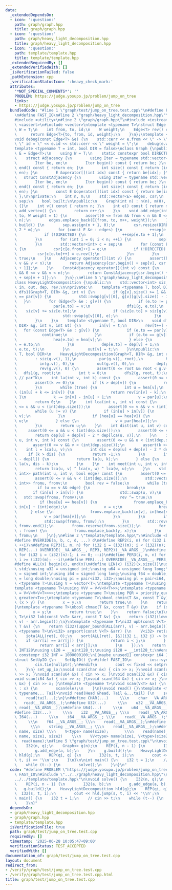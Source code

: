 ```yaml
---
data:
  _extendedDependsOn:
  - icon: ':question:'
    path: graph/graph.hpp
    title: graph/graph.hpp
  - icon: ':question:'
    path: graph/heavy_light_decomposition.hpp
    title: graph/heavy_light_decomposition.hpp
  - icon: ':question:'
    path: template/template.hpp
    title: template/template.hpp
  _extendedRequiredBy: []
  _extendedVerifiedWith: []
  _isVerificationFailed: false
  _pathExtension: cpp
  _verificationStatusIcon: ':heavy_check_mark:'
  attributes:
    '*NOT_SPECIAL_COMMENTS*': ''
    PROBLEM: https://judge.yosupo.jp/problem/jump_on_tree
    links:
    - https://judge.yosupo.jp/problem/jump_on_tree
  bundledCode: "#line 1 \"graph/test/jump_on_tree.test.cpp\"\n#define PROBLEM \"https://judge.yosupo.jp/problem/jump_on_tree\"\
    \n#define FAST_IO\n#line 2 \"graph/heavy_light_decomposition.hpp\"\n#include <algorithm>\n\
    #include <utility>\n#line 2 \"graph/graph.hpp\"\n#include <iostream>\n#include\
    \ <cassert>\n#include <vector>\ntemplate <typename T>\nstruct Edge {\n    using\
    \ W = T;\n    int from, to, id;\n    W weight;\n    Edge<T> rev() const {\n  \
    \      return Edge<T>{to, from, id, weight};\n    }\n};\ntemplate <typename T>\n\
    void debug(const Edge<T> &e) {\n    std::cerr << e.from << \" -> \" << e.to <<\
    \ \" id = \" << e.id << std::cerr << \" weight = \";\n    debug(e.weight);\n}\n\
    template <typename T = int, bool DIR = false>\nclass Graph {\npublic:\n    using\
    \ E = Edge<T>;\n    using W = T;\n    static constexpr bool DIRECTED = DIR;\n\
    \    struct Adjacency {\n        using Iter = typename std::vector<E>::iterator;\n\
    \        Iter be, en;\n        Iter begin() const { return be; }\n        Iter\
    \ end() const { return en; }\n        int size() const { return (int)std::distance(be,\
    \ en); }\n        E &operator[](int idx) const { return be[idx]; }\n    };\n \
    \   struct ConstAdjacency {\n        using Iter = typename std::vector<E>::const_iterator;\n\
    \        Iter be, en;\n        Iter begin() const { return be; }\n        Iter\
    \ end() const { return en; }\n        int size() const { return (int)std::distance(be,\
    \ en); }\n        const E &operator[](int idx) const { return be[idx]; }\n   \
    \ };\n\nprivate:\n    int n, m;\n    std::vector<E> edges, csr;\n    std::vector<int>\
    \ sep;\n    bool built;\n\npublic:\n    Graph(int n) : n(n), m(0), built(false)\
    \ {}\n    int v() const { return n; }\n    int e() const { return m; }\n    int\
    \ add_vertex() {\n        return n++;\n    }\n    void add_edge(int from, int\
    \ to, W weight = 1) {\n        assert(0 <= from && from < n && 0 <= to && to <\
    \ n);\n        edges.emplace_back(E{from, to, m++, weight});\n    }\n    void\
    \ build() {\n        sep.assign(n + 1, 0);\n        csr.resize(DIRECTED ? m :\
    \ 2 * m);\n        for (const E &e : edges) {\n            ++sep[e.from + 1];\n\
    \            if (!DIRECTED) {\n                ++sep[e.to + 1];\n            }\n\
    \        }\n        for (int i = 0; i < n; ++i) {\n            sep[i + 1] += sep[i];\n\
    \        }\n        std::vector<int> c = sep;\n        for (const E &e : edges)\
    \ {\n            csr[c[e.from]++] = e;\n            if (!DIRECTED) {\n       \
    \         csr[c[e.to]++] = e.rev();\n            }\n        }\n        built =\
    \ true;\n    }\n    Adjacency operator[](int v) {\n        assert(built && 0 <=\
    \ v && v < n);\n        return Adjacency{csr.begin() + sep[v], csr.begin() + sep[v\
    \ + 1]};\n    }\n    ConstAdjacency operator[](int v) const {\n        assert(built\
    \ && 0 <= v && v < n);\n        return ConstAdjacency{csr.begin() + sep[v], csr.begin()\
    \ + sep[v + 1]};\n    }\n};\n#line 5 \"graph/heavy_light_decomposition.hpp\"\n\
    class HeavyLightDecomposition {\npublic:\n    std::vector<int> siz, par, hea,\
    \ in, out, dep, rev;\n\nprivate:\n    template <typename T, bool DIR>\n    void\
    \ dfs1(Graph<T, DIR> &g, int v) {\n        if (g[v].size() >= 1 && g[v][0].to\
    \ == par[v]) {\n            std::swap(g[v][0], g[v][g[v].size() - 1]);\n     \
    \   }\n        for (Edge<T> &e : g[v]) {\n            if (e.to != par[v]) {\n\
    \                par[e.to] = v;\n                dfs1(g, e.to);\n            \
    \    siz[v] += siz[e.to];\n                if (siz[e.to] > siz[g[v][0].to]) {\n\
    \                    std::swap(g[v][0], e);\n                }\n            }\n\
    \        }\n    }\n    template <typename T, bool DIR>\n    void dfs2(const Graph<T,\
    \ DIR> &g, int v, int &t) {\n        in[v] = t;\n        rev[t++] = v;\n     \
    \   for (const Edge<T> &e : g[v]) {\n            if (e.to == par[v]) {\n     \
    \           continue;\n            }\n            if (e.to == g[v][0].to) {\n\
    \                hea[e.to] = hea[v];\n            } else {\n                hea[e.to]\
    \ = e.to;\n            }\n            dep[e.to] = dep[v] + 1;\n            dfs2(g,\
    \ e.to, t);\n        }\n        out[v] = t;\n    }\n\npublic:\n    template <typename\
    \ T, bool DIR>\n    HeavyLightDecomposition(Graph<T, DIR> &g, int root = 0)\n\
    \        : siz(g.v(), 1),\n          par(g.v(), root),\n          hea(g.v(), root),\n\
    \          in(g.v(), 0),\n          out(g.v(), 0),\n          dep(g.v(), 0),\n\
    \          rev(g.v(), 0) {\n        assert(0 <= root && root < g.v());\n     \
    \   dfs1(g, root);\n        int t = 0;\n        dfs2(g, root, t);\n    }\n   \
    \ // par^k\n    int la(int v, int k) const {\n        assert(0 <= v && v < (int)dep.size());\n\
    \        assert(k >= 0);\n        if (k > dep[v]) {\n            return -1;\n\
    \        }\n        while (true) {\n            int u = hea[v];\n            if\
    \ (in[u] + k <= in[v]) {\n                return rev[in[v] - k];\n           \
    \ }\n            k -= in[v] - in[u] + 1;\n            v = par[u];\n        }\n\
    \        return 0;\n    }\n    int lca(int u, int v) const {\n        assert(0\
    \ <= u && u < (int)dep.size());\n        assert(0 <= v && v < (int)dep.size());\n\
    \        while (u != v) {\n            if (in[u] > in[v]) {\n                std::swap(u,\
    \ v);\n            }\n            if (hea[u] == hea[v]) {\n                v =\
    \ u;\n            } else {\n                v = par[hea[v]];\n            }\n\
    \        }\n        return u;\n    }\n    int dist(int u, int v) const {\n   \
    \     assert(0 <= u && u < (int)dep.size());\n        assert(0 <= v && v < (int)dep.size());\n\
    \        return dep[u] + dep[v] - 2 * dep[lca(u, v)];\n    }\n    int jump(int\
    \ u, int v, int k) const {\n        assert(0 <= u && u < (int)dep.size());\n \
    \       assert(0 <= v && v < (int)dep.size());\n        assert(k >= 0);\n    \
    \    int l = lca(u, v);\n        int dis = dep[u] + dep[v] - 2 * dep[l];\n   \
    \     if (k > dis) {\n            return -1;\n        }\n        if (k <= dep[u]\
    \ - dep[l]) {\n            return la(u, k);\n        } else {\n            return\
    \ la(v, dis - k);\n        }\n    }\n    int meet(int u, int v, int w) const {\n\
    \        return lca(u, v) ^ lca(v, w) ^ lca(w, u);\n    }\n    std::vector<std::pair<int,\
    \ int>> path(int u, int v, bool edge) const {\n        assert(0 <= u && u < (int)dep.size());\n\
    \        assert(0 <= v && v < (int)dep.size());\n        std::vector<std::pair<int,\
    \ int>> fromu, fromv;\n        bool rev = false;\n        while (true) {\n   \
    \         if (u == v && edge) {\n                break;\n            }\n     \
    \       if (in[u] > in[v]) {\n                std::swap(u, v);\n             \
    \   std::swap(fromu, fromv);\n                rev ^= true;\n            }\n  \
    \          if (hea[u] == hea[v]) {\n                fromv.emplace_back(in[v],\
    \ in[u] + (int)edge);\n                v = u;\n                break;\n      \
    \      } else {\n                fromv.emplace_back(in[v], in[hea[v]]);\n    \
    \            v = par[hea[v]];\n            }\n        }\n        if (rev) {\n\
    \            std::swap(fromu, fromv);\n        }\n        std::reverse(fromv.begin(),\
    \ fromv.end());\n        fromu.reserve(fromv.size());\n        for (auto [x, y]\
    \ : fromv) {\n            fromu.emplace_back(y, x);\n        }\n        return\
    \ fromu;\n    }\n};\n#line 2 \"template/template.hpp\"\n#include <bits/stdc++.h>\n\
    #define OVERRIDE(a, b, c, d, ...) d\n#define REP2(i, n) for (i32 i = 0; i < (i32)(n);\
    \ ++i)\n#define REP3(i, m, n) for (i32 i = (i32)(m); i < (i32)(n); ++i)\n#define\
    \ REP(...) OVERRIDE(__VA_ARGS__, REP3, REP2)(__VA_ARGS__)\n#define PER2(i, n)\
    \ for (i32 i = (i32)(n)-1; i >= 0; --i)\n#define PER3(i, m, n) for (i32 i = (i32)(n)-1;\
    \ i >= (i32)(m); --i)\n#define PER(...) OVERRIDE(__VA_ARGS__, PER3, PER2)(__VA_ARGS__)\n\
    #define ALL(x) begin(x), end(x)\n#define LEN(x) (i32)(x.size())\nusing namespace\
    \ std;\nusing u32 = unsigned int;\nusing u64 = unsigned long long;\nusing i32\
    \ = signed int;\nusing i64 = signed long long;\nusing f64 = double;\nusing f80\
    \ = long double;\nusing pi = pair<i32, i32>;\nusing pl = pair<i64, i64>;\ntemplate\
    \ <typename T>\nusing V = vector<T>;\ntemplate <typename T>\nusing VV = V<V<T>>;\n\
    template <typename T>\nusing VVV = V<V<V<T>>>;\ntemplate <typename T>\nusing VVVV\
    \ = V<V<V<V<T>>>>;\ntemplate <typename T>\nusing PQR = priority_queue<T, V<T>,\
    \ greater<T>>;\ntemplate <typename T>\nbool chmin(T &x, const T &y) {\n    if\
    \ (x > y) {\n        x = y;\n        return true;\n    }\n    return false;\n\
    }\ntemplate <typename T>\nbool chmax(T &x, const T &y) {\n    if (x < y) {\n \
    \       x = y;\n        return true;\n    }\n    return false;\n}\ntemplate <typename\
    \ T>\ni32 lob(const V<T> &arr, const T &v) {\n    return (i32)(lower_bound(ALL(arr),\
    \ v) - arr.begin());\n}\ntemplate <typename T>\ni32 upb(const V<T> &arr, const\
    \ T &v) {\n    return (i32)(upper_bound(ALL(arr), v) - arr.begin());\n}\ntemplate\
    \ <typename T>\nV<i32> argsort(const V<T> &arr) {\n    V<i32> ret(arr.size());\n\
    \    iota(ALL(ret), 0);\n    sort(ALL(ret), [&](i32 i, i32 j) -> bool {\n    \
    \    if (arr[i] == arr[j]) {\n            return i < j;\n        } else {\n  \
    \          return arr[i] < arr[j];\n        }\n    });\n    return ret;\n}\n#ifdef\
    \ INT128\nusing u128 = __uint128_t;\nusing i128 = __int128_t;\n#endif\n[[maybe_unused]]\
    \ constexpr i32 INF = 1000000100;\n[[maybe_unused]] constexpr i64 INF64 = 3000000000000000100;\n\
    struct SetUpIO {\n    SetUpIO() {\n#ifdef FAST_IO\n        ios::sync_with_stdio(false);\n\
    \        cin.tie(nullptr);\n#endif\n        cout << fixed << setprecision(15);\n\
    \    }\n} set_up_io;\nvoid scan(char &x) { cin >> x; }\nvoid scan(u32 &x) { cin\
    \ >> x; }\nvoid scan(u64 &x) { cin >> x; }\nvoid scan(i32 &x) { cin >> x; }\n\
    void scan(i64 &x) { cin >> x; }\nvoid scan(f64 &x) { cin >> x; }\nvoid scan(string\
    \ &x) { cin >> x; }\ntemplate <typename T>\nvoid scan(V<T> &x) {\n    for (T &ele\
    \ : x) {\n        scan(ele);\n    }\n}\nvoid read() {}\ntemplate <typename Head,\
    \ typename... Tail>\nvoid read(Head &head, Tail &...tail) {\n    scan(head);\n\
    \    read(tail...);\n}\n#define CHAR(...)     \\\n    char __VA_ARGS__; \\\n \
    \   read(__VA_ARGS__);\n#define U32(...)     \\\n    u32 __VA_ARGS__; \\\n   \
    \ read(__VA_ARGS__);\n#define U64(...)     \\\n    u64 __VA_ARGS__; \\\n    read(__VA_ARGS__);\n\
    #define I32(...)     \\\n    i32 __VA_ARGS__; \\\n    read(__VA_ARGS__);\n#define\
    \ I64(...)     \\\n    i64 __VA_ARGS__; \\\n    read(__VA_ARGS__);\n#define F64(...)\
    \     \\\n    f64 __VA_ARGS__; \\\n    read(__VA_ARGS__);\n#define STR(...)  \
    \      \\\n    string __VA_ARGS__; \\\n    read(__VA_ARGS__);\n#define VEC(type,\
    \ name, size) \\\n    V<type> name(size);       \\\n    read(name);\n#define VVEC(type,\
    \ name, size1, size2)    \\\n    VV<type> name(size1, V<type>(size2)); \\\n  \
    \  read(name);\n#line 5 \"graph/test/jump_on_tree.test.cpp\"\n\nvoid solve() {\n\
    \    I32(n, q);\n    Graph<> g(n);\n    REP(i, n - 1) {\n        I32(a, b);\n\
    \        g.add_edge(a, b);\n    }\n    g.build();\n    HeavyLightDecomposition\
    \ hld(g);\n    REP(qi, q) {\n        I32(s, t, i);\n        cout << hld.jump(s,\
    \ t, i) << '\\n';\n    }\n}\n\nint main() {\n    i32 t = 1;\n    // cin >> t;\n\
    \    while (t--) {\n        solve();\n    }\n}\n"
  code: "#define PROBLEM \"https://judge.yosupo.jp/problem/jump_on_tree\"\n#define\
    \ FAST_IO\n#include \"../../graph/heavy_light_decomposition.hpp\"\n#include \"\
    ../../template/template.hpp\"\n\nvoid solve() {\n    I32(n, q);\n    Graph<> g(n);\n\
    \    REP(i, n - 1) {\n        I32(a, b);\n        g.add_edge(a, b);\n    }\n \
    \   g.build();\n    HeavyLightDecomposition hld(g);\n    REP(qi, q) {\n      \
    \  I32(s, t, i);\n        cout << hld.jump(s, t, i) << '\\n';\n    }\n}\n\nint\
    \ main() {\n    i32 t = 1;\n    // cin >> t;\n    while (t--) {\n        solve();\n\
    \    }\n}"
  dependsOn:
  - graph/heavy_light_decomposition.hpp
  - graph/graph.hpp
  - template/template.hpp
  isVerificationFile: true
  path: graph/test/jump_on_tree.test.cpp
  requiredBy: []
  timestamp: '2025-06-28 10:05:47+09:00'
  verificationStatus: TEST_ACCEPTED
  verifiedWith: []
documentation_of: graph/test/jump_on_tree.test.cpp
layout: document
redirect_from:
- /verify/graph/test/jump_on_tree.test.cpp
- /verify/graph/test/jump_on_tree.test.cpp.html
title: graph/test/jump_on_tree.test.cpp
---
```

